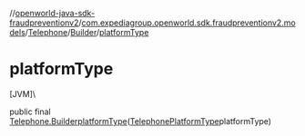 //[openworld-java-sdk-fraudpreventionv2](../../../../index.md)/[com.expediagroup.openworld.sdk.fraudpreventionv2.models](../../index.md)/[Telephone](../index.md)/[Builder](index.md)/[platformType](platform-type.md)

# platformType

[JVM]\

public final [Telephone.Builder](index.md)[platformType](platform-type.md)([TelephonePlatformType](../../-telephone-platform-type/index.md)platformType)
